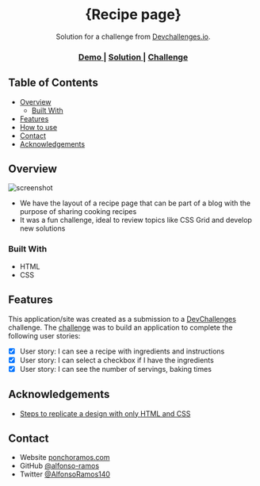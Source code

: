 <!-- Please update value in the {}  -->

<h1 align="center">{Recipe page}</h1>

<div align="center">
   Solution for a challenge from  <a href="http://devchallenges.io" target="_blank">Devchallenges.io</a>.
</div>

<div align="center">
  <h3>
    <a href="https://{your-demo-link.your-domain}">
      Demo
    </a>
    <span> | </span>
    <a href="https://{your-url-to-the-solution}">
      Solution
    </a>
    <span> | </span>
    <a href="https://{your-url-to-the-challenge}">
      Challenge
    </a>
  </h3>
</div>

<!-- TABLE OF CONTENTS -->

## Table of Contents

- [Overview](#overview)
  - [Built With](#built-with)
- [Features](#features)
- [How to use](#how-to-use)
- [Contact](#contact)
- [Acknowledgements](#acknowledgements)

<!-- OVERVIEW -->

## Overview

![screenshot](https://user-images.githubusercontent.com/16707738/92399059-5716eb00-f132-11ea-8b14-bcacdc8ec97b.png)


- We have the layout of a recipe page that can be part of a blog with the purpose of sharing cooking recipes
- It was a fun challenge, ideal to review topics like CSS Grid and develop new solutions

### Built With

- HTML
- CSS

## Features

<!-- List the features of your application or follow the template. Don't share the figma file here :) -->

This application/site was created as a submission to a [DevChallenges](https://devchallenges.io/challenges) challenge. The [challenge](https://devchallenges.io/challenges/TtUjDt19eIHxNQ4n5jps) was to build an application to complete the following user stories:

- [x] User story: I can see a recipe with ingredients and instructions
- [x] User story: I can select a checkbox if I have the ingredients
- [x] User story: I can see the number of servings, baking times

## Acknowledgements


- [Steps to replicate a design with only HTML and CSS](https://devchallenges-blogs.web.app/how-to-replicate-design/)

## Contact

- Website [ponchoramos.com](https://ponchoramos.com)
- GitHub [@alfonso-ramos](https://github.com/alfonso-ramos)
- Twitter [@AlfonsoRamos140](https://twitter.com/AlfonsoRamos140)
